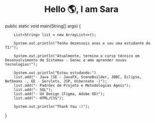 

<h1 align="center">Hello 🌎, I am Sara</h1>

public static void main(String[] args) {
        
        List<String> list = new ArrayList<>();
        
        System.out.println("Tenho dezesseis anos e sou uma estudante de TI!");

        System.out.println("Atualmente, termino o curso técnico em Desenvolvimento de Sistemas - Senac e amo aprender novas tecnologias!");

        System.out.println("Estou estudando:")
        list.add("- Java (SE - JavaFX, SceneBuilder, JDBC, Eclipse, Netbeans -, EE - Servlets, JSP, Hibernate -)");
        list.add("- Padrões de Projeto e Metodologias Ágeis");
        list.add("- SQL");
        list.add("- UX Design (Figma, Adobe XD)");
        list.add("- HTML/CSS");

        System.out.println("Thank You :)");

}


